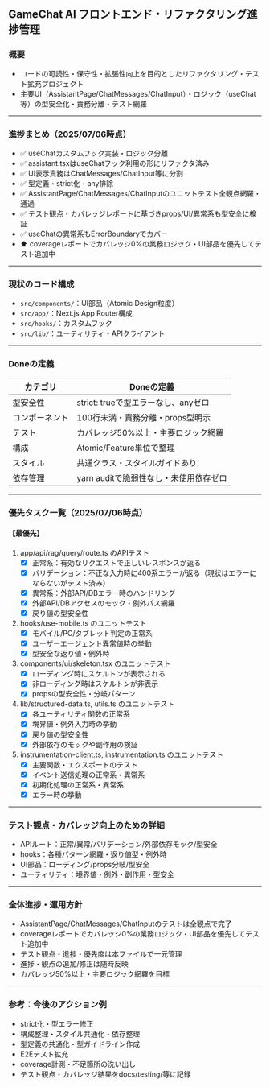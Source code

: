 ## GameChat AI フロントエンド・リファクタリング進捗管理

### 概要
- コードの可読性・保守性・拡張性向上を目的としたリファクタリング・テスト拡充プロジェクト
- 主要UI（AssistantPage/ChatMessages/ChatInput）・ロジック（useChat等）の型安全化・責務分離・テスト網羅

---

### 進捗まとめ（2025/07/06時点）

- ✅ useChatカスタムフック実装・ロジック分離
- ✅ assistant.tsxはuseChatフック利用の形にリファクタ済み
- ✅ UI表示責務はChatMessages/ChatInput等に分割
- ✅ 型定義・strict化・any排除
- ✅ AssistantPage/ChatMessages/ChatInputのユニットテスト全観点網羅・通過
- ✅ テスト観点・カバレッジレポートに基づきprops/UI/異常系も型安全に検証
- ✅ useChatの異常系もErrorBoundaryでカバー
- ⬆ coverageレポートでカバレッジ0%の業務ロジック・UI部品を優先してテスト追加中

---

### 現状のコード構成
- `src/components/`：UI部品（Atomic Design粒度）
- `src/app/`：Next.js App Router構成
- `src/hooks/`：カスタムフック
- `src/lib/`：ユーティリティ・APIクライアント

---

### Doneの定義
| カテゴリ      | Doneの定義                                      |
| ------------ | ----------------------------------------------- |
| 型安全性      | strict: trueで型エラーなし、anyゼロ             |
| コンポーネント| 100行未満・責務分離・props型明示                |
| テスト        | カバレッジ50%以上・主要ロジック網羅             |
| 構成          | Atomic/Feature単位で整理                        |
| スタイル      | 共通クラス・スタイルガイドあり                  |
| 依存管理      | yarn auditで脆弱性なし・未使用依存ゼロ           |

---

### 優先タスク一覧（2025/07/06時点）

#### 【最優先】
1. app/api/rag/query/route.ts のAPIテスト
   - [x] 正常系：有効なリクエストで正しいレスポンスが返る
   - [x] バリデーション：不正な入力時に400系エラーが返る（現状はエラーにならないがテスト済み）
   - [x] 異常系：外部API/DBエラー時のハンドリング
   - [x] 外部API/DBアクセスのモック・例外パス網羅
   - [x] 戻り値の型安全性
2. hooks/use-mobile.ts のユニットテスト
   - [x] モバイル/PC/タブレット判定の正常系
   - [x] ユーザーエージェント異常値時の挙動
   - [x] 型安全な返り値・例外時
3. components/ui/skeleton.tsx のユニットテスト
   - [x] ローディング時にスケルトンが表示される
   - [x] 非ローディング時はスケルトンが非表示
   - [x] propsの型安全性・分岐パターン
4. lib/structured-data.ts, utils.ts のユニットテスト
   - [x] 各ユーティリティ関数の正常系
   - [x] 境界値・例外入力時の挙動
   - [x] 戻り値の型安全性
   - [x] 外部依存のモックや副作用の検証
5. instrumentation-client.ts, instrumentation.ts のユニットテスト
   - [x] 主要関数・エクスポートのテスト
   - [x] イベント送信処理の正常系・異常系
   - [x] 初期化処理の正常系・異常系
   - [x] エラー時の挙動

---

### テスト観点・カバレッジ向上のための詳細
- APIルート：正常/異常/バリデーション/外部依存モック/型安全
- hooks：各種パターン網羅・返り値型・例外時
- UI部品：ローディング/props分岐/型安全
- ユーティリティ：境界値・例外・副作用・型安全

---

### 全体進捗・運用方針
- AssistantPage/ChatMessages/ChatInputのテストは全観点で完了
- coverageレポートでカバレッジ0%の業務ロジック・UI部品を優先してテスト追加中
- テスト観点・進捗・優先度は本ファイルで一元管理
- 進捗・観点の追加/修正は随時反映
- カバレッジ50%以上・主要ロジック網羅を目標

---

### 参考：今後のアクション例
- strict化・型エラー修正
- 構成整理・スタイル共通化・依存整理
- 型定義の共通化・型ガイドライン作成
- E2Eテスト拡充
- coverage計測・不足箇所の洗い出し
- テスト観点・カバレッジ結果をdocs/testing/等に記録
